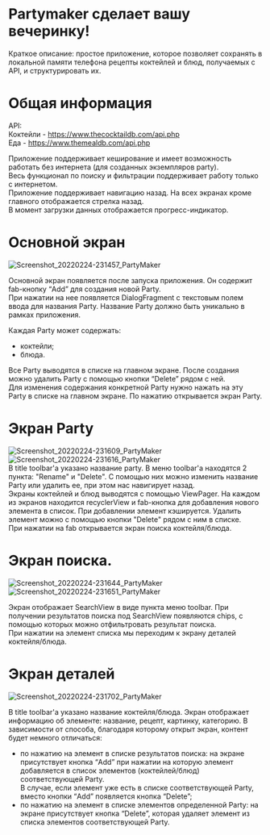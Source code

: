 # Partymaker сделает вашу вечеринку!  
Краткое описание: простое приложение, которое позволяет сохранять в локальной памяти телефона рецепты коктейлей и блюд, получаемых с API, и структурировать их.  

# Общая информация  
API:  
Коктейли - https://www.thecocktaildb.com/api.php  
Еда - https://www.themealdb.com/api.php  

Приложение поддерживает кеширование и имеет возможность работать без интернета (для созданных экземпляров party).  
Весь функционал по поиску и фильтрации поддерживает работу только с интернетом.  
Приложение поддерживает навигацию назад. На всех экранах кроме главного отображается стрелка назад.  
В момент загрузки данных отображается прогресс-индикатор.  

# Основной экран  

![Screenshot_20220224-231457_PartyMaker](https://user-images.githubusercontent.com/49619834/155603404-6ea6b37a-ebef-425d-add8-f55e117bf21e.jpg)  

Основной экран появляется после запуска приложения. Он содержит fab-кнопку “Add” для создания новой Party.  
При нажатии на нее появляется DialogFragment с текстовым полем ввода для названия Party. Название Party должно быть уникально в рамках приложения.  

Каждая Party может содержать:  
- коктейли;  
- блюда.  

Все Party выводятся в списке на главном экране. После создания можно удалить Party с помощью кнопки “Delete” рядом с ней.  
Для изменения содержания конкретной Party нужно нажать на эту Party в списке на главном экране. По нажатию открывается экран Party.  

# Экран Party  

![Screenshot_20220224-231609_PartyMaker](https://user-images.githubusercontent.com/49619834/155603462-553dbecf-d520-4e19-829c-7e06c501117a.jpg)  
![Screenshot_20220224-231616_PartyMaker](https://user-images.githubusercontent.com/49619834/155603565-18b6e48c-18b2-4f10-a12f-15ddc5d4ad2a.jpg)  
В title toolbar'a указано название party. В меню toolbar'a находятся 2 пункта: "Rename" и "Delete". С помощью них можно изменить название Party или удалить ее, при этом нас навигирует назад.  
Экраны коктейлей и блюд выводятся с помощью ViewPager. На каждом из экранов находится recyclerView и fab-кнопка для добавления нового элемента в список. 
При добавлении элемент кэшируется. Удалить элемент можно с помощью кнопки "Delete" рядом с ним в списке.  
При нажатии на fab открывается экран поиска коктейля/блюда.

# Экран поиска.  

![Screenshot_20220224-231644_PartyMaker](https://user-images.githubusercontent.com/49619834/155603603-c1e2a0b0-eaa6-436c-aac3-61905d039679.jpg)  
![Screenshot_20220224-231651_PartyMaker](https://user-images.githubusercontent.com/49619834/155603628-c1802a90-6ac8-442f-a9fc-4d0075d9dff5.jpg)  

Экран отображает SearchView в виде пункта меню toolbar. При получении результатов поиска под SearchView появляются chips, с помощью которых можно отфильтровать результат поиска.  
При нажатии на элемент списка мы переходим к экрану деталей коктейля/блюда.  

# Экран деталей  

![Screenshot_20220224-231702_PartyMaker](https://user-images.githubusercontent.com/49619834/155603647-c95b16ae-303a-4cc1-81ab-a9fefba29dc6.jpg)  

В title toolbar'a указано название коктейля/блюда. Экран отображает информацию об элементе: название, рецепт, картинку, категорию. В зависимости от способа, благодаря которому открыт экран, контент будет немного отличаться:  
- по нажатию на элемент в списке результатов поиска: на экране присутствует кнопка “Add” при нажатии на которую элемент добавляется в список элементов (коктейлей/блюд) соответствующей Party.  
В случае, если элемент уже есть в списке соответствующей Party, вместо кнопки “Add” появляется кнопка “Delete”;  
- по нажатию на элемент в списке элементов определенной Party: на экране присутствует кнопка “Delete”, которая удаляет элемент из списка элементов соответствующей Party.  
